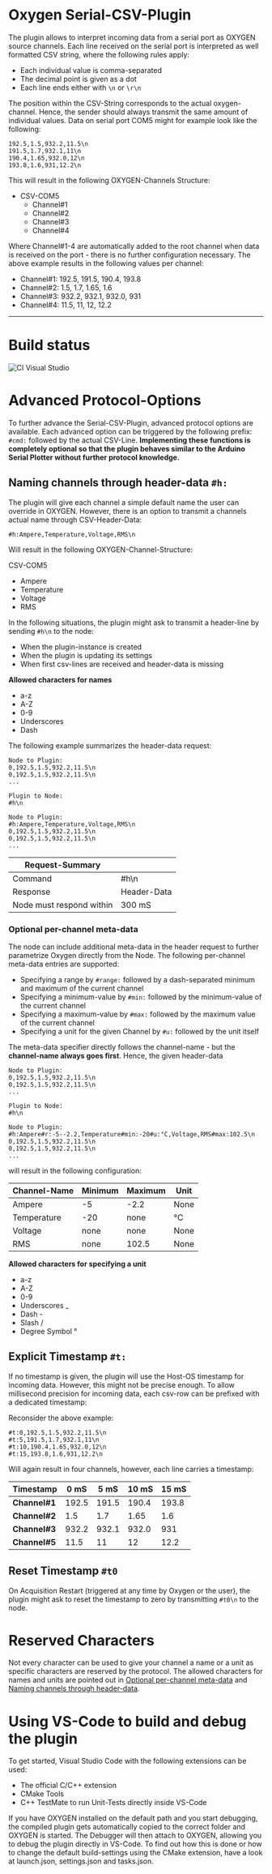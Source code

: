 # Oxygen Serial-CSV-Plugin

The plugin allows to interpret incoming data from a serial port as OXYGEN source channels. Each line received on the serial port is interpreted as well formatted CSV string, where the following rules apply:

- Each individual value is comma-separated
- The decimal point is given as a dot
- Each line ends either with `\n` or `\r\n` 

The position within the CSV-String corresponds to the actual oxygen-channel. Hence, the sender should always transmit the same amount of individual values. Data on serial port COM5 might for example look like the following:

```
192.5,1.5,932.2,11.5\n
191.5,1.7,932.1,11\n
190.4,1.65,932.0,12\n
193.8,1.6,931,12.2\n
```

This will result in the following OXYGEN-Channels Structure:

- CSV-COM5
  - Channel#1
  - Channel#2
  - Channel#3
  - Channel#4

Where Channel#1-4 are automatically added to the root channel when data is received on the port - there is no further configuration necessary. The above example results in the following values per channel:

- Channel#1: 192.5, 191.5, 190.4, 193.8
- Channel#2: 1.5, 1.7, 1.65, 1.6
- Channel#3: 932.2, 932.1, 932.0, 931
- Channel#4: 11.5, 11, 12, 12.2

___

# Build status

![CI Visual Studio](https://github.com/DEWETRON/OXYGEN-SDK-SerialCsv/workflows/CMake/badge.svg)



# Advanced Protocol-Options

To further advance the Serial-CSV-Plugin, advanced protocol options are available. Each advanced option can be triggered by the following prefix: `#cmd:` followed by the actual CSV-Line. **Implementing these functions is completely optional so that the plugin behaves similar to the Arduino Serial Plotter without further protocol knowledge.** 

## Naming channels through header-data `#h:`

The plugin will give each channel a simple default name the user can override in OXYGEN. However, there is an option to transmit a channels actual name through CSV-Header-Data:

```
#h:Ampere,Temperature,Voltage,RMS\n
```

Will result in the following OXYGEN-Channel-Structure:

CSV-COM5

- Ampere
- Temperature
- Voltage
- RMS

In the following situations, the plugin might ask to transmit a header-line by sending `#h\n` to the node:

- When the plugin-instance is created 
- When the plugin is updating its settings
- When first csv-lines are received and header-data is missing

**Allowed characters for names**

- a-z
- A-Z
- 0-9
- Underscores
- Dash

The following example summarizes the header-data request:

```
Node to Plugin:
0,192.5,1.5,932.2,11.5\n
0,192.5,1.5,932.2,11.5\n
...

Plugin to Node:
#h\n

Node to Plugin:
#h:Ampere,Temperature,Voltage,RMS\n
0,192.5,1.5,932.2,11.5\n
0,192.5,1.5,932.2,11.5\n
...
```

<!---
```mermaid
sequenceDiagram
	participant Plugin
	participant Node
	loop every Ts
	Node ->> Plugin: data with Ts prefix
	end
	Plugin ->>+ Node: Request Header Data
	Node ->>- Plugin: Sending Header Data
	loop every Ts
	Node ->> Plugin: data with Ts prefix
	end
```
--->

| Request-Summary          |             |
| ------------------------ | ----------- |
| Command                  | #h\n        |
| Response                 | Header-Data |
| Node must respond within | 300 mS      |

### Optional per-channel meta-data

The node can include additional meta-data in the header request to further parametrize Oxygen directly from the Node. The following per-channel meta-data entries are supported:

- Specifying a range by `#range:` followed by a dash-separated minimum and maximum of the current channel
- Specifying a minimum-value by `#min:` followed by the minimum-value of the current channel
- Specifying a maximum-value by `#max:` followed by the maximum value of the current channel
- Specifying a unit for the given Channel by `#u:` followed by the unit itself

The meta-data specifier directly follows the channel-name - but the **channel-name always goes first**. Hence, the given header-data

```
Node to Plugin:
0,192.5,1.5,932.2,11.5\n
0,192.5,1.5,932.2,11.5\n
...

Plugin to Node:
#h\n

Node to Plugin:
#h:Ampere#r:-5--2.2,Temperature#min:-20#u:°C,Voltage,RMS#max:102.5\n
0,192.5,1.5,932.2,11.5\n
0,192.5,1.5,932.2,11.5\n
...
```

will result in the following configuration:

| Channel-Name | Minimum | Maximum | Unit |
| ------------ | ------- | ------- | ---- |
| Ampere       | -5      | -2.2    | None |
| Temperature  | -20     | none    | °C   |
| Voltage      | none    | none    | None |
| RMS          | none    | 102.5   | None |

**Allowed characters for specifying a unit**

- a-z
- A-Z
- 0-9
- Underscores _
- Dash -
- Slash /
- Degree Symbol °

## Explicit Timestamp `#t:`

If no timestamp is given, the plugin will use the Host-OS timestamp for incoming data. However, this might not be precise enough. To allow millisecond precision for incoming data, each csv-row can be prefixed with a dedicated timestamp:

Reconsider the above example:

```
#t:0,192.5,1.5,932.2,11.5\n
#t:5,191.5,1.7,932.1,11\n
#t:10,190.4,1.65,932.0,12\n
#t:15,193.8,1.6,931,12.2\n
```

Will again result in four channels, however, each line carries a timestamp:

| Timestamp     | 0 mS  | 5 mS  | 10 mS | 15 mS |
| ------------- | ----- | ----- | ----- | ----- |
| **Channel#1** | 192.5 | 191.5 | 190.4 | 193.8 |
| **Channel#2** | 1.5   | 1.7   | 1.65  | 1.6   |
| **Channel#3** | 932.2 | 932.1 | 932.0 | 931   |
| **Channel#5** | 11.5  | 11    | 12    | 12.2  |

<!---
```mermaid
sequenceDiagram
	participant Plugin
	participant Node

	loop every Ts
	Node ->> Plugin: data with Ts prefix
	end

```
-->
## Reset Timestamp `#t0`

On Acquisition Restart (triggered at any time by Oxygen or the user), the plugin might ask to reset the timestamp to zero by transmitting `#t0\n` to the node.

<!---
```mermaid
sequenceDiagram
	participant Plugin
	participant Node
	loop every Ts
	Node ->> Plugin: data with Ts prefix
	end
	Plugin ->> Node: Reset Ts Request
	Note right of Node: Resetting Ts
	loop every Ts
	Node ->> Plugin: data with Ts prefix
	end

```
--->
# Reserved Characters

Not every character can be used to give your channel a name or a unit as specific characters are reserved by the protocol. The allowed characters for names and units are pointed out in [Optional per-channel meta-data](#optional-per-channel-meta-data) and [Naming channels through header-data](#naming-channels-through-header-data-`#h:`).

# Using VS-Code to build and debug the plugin

To get started, Visual Studio Code with the following extensions can be used:
- The official C/C++ extension
- CMake Tools
- C++ TestMate to run Unit-Tests directly inside VS-Code

If you have OXYGEN installed on the default path and you start debugging, the compiled plugin gets automatically copied to the correct folder and OXYGEN is started. The Debugger will then attach to OXYGEN, allowing you to debug the plugin directly in VS-Code. To find out how this is done or how to change the default build-settings using the CMake extension, have a look at launch.json, settings.json and tasks.json.


